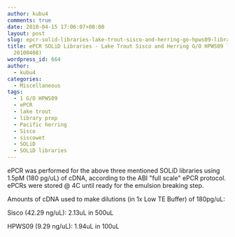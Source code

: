 ```yaml
---
author: kubu4
comments: true
date: 2010-04-15 17:06:07+00:00
layout: post
slug: epcr-solid-libraries-lake-trout-sisco-and-herring-go-hpws09-libraries-from-20100408
title: ePCR SOLiD Libraries - Lake Trout Sisco and Herring G/O HPWS09 libraries (from
  20100408)
wordpress_id: 664
author:
  - kubu4
categories:
  - Miscellaneous
tags:
  - 1 G/O HPWS09
  - ePCR
  - lake trout
  - library prep
  - Pacific herring
  - Sisco
  - siscowet
  - SOLiD
  - SOLiD libraries
---
```


ePCR was performed for the above three mentioned SOLiD libraries using 1.5pM (180 pg/uL) of cDNA, according to the ABI "full scale" ePCR protocol. ePCRs were stored @ 4C until ready for the emulsion breaking step.

Amounts of cDNA used to make dilutions (in 1x Low TE Buffer) of 180pg/uL:

Sisco (42.29 ng/uL): 2.13uL in 500uL

HPWS09 (9.29 ng/uL): 1.94uL in 100uL
